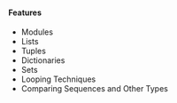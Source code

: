 <h4>Features</h4>
  <ul>
    <li>Modules</li>
    <li>Lists</li>
    <li>Tuples</li>
    <li>Dictionaries</li>
    <li>Sets</li>
    <li>Looping Techniques</li>
    <li>Comparing Sequences and Other Types</li>
  </ul>
